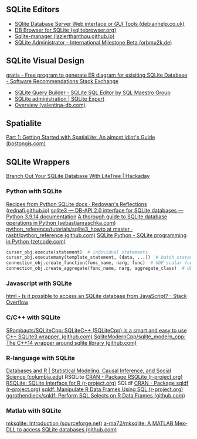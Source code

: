 ## SQLite Editors

- [SQlite Database Server Web interface or GUI Tools (debianhelp.co.uk)](http://www.debianhelp.co.uk/sqliteweb.htm)
- [DB Browser for SQLite (sqlitebrowser.org)](https://sqlitebrowser.org/)
- [Sqlite-manager (lazierthanthou.github.io)](http://lazierthanthou.github.io/sqlite-manager/)
- [SQLite Administrator - International Milestone Beta (orbmu2k.de)](https://sqliteadmin.orbmu2k.de/)


## SQLite Visual Design

[gratis - Free program to generate ER diagram for exisiting SQLite Database - Software Recommendations Stack Exchange](https://softwarerecs.stackexchange.com/questions/2708/free-program-to-generate-er-diagram-for-exisiting-sqlite-database)

- [SQLite Query Builder - SQLite SQL Editor by SQL Maestro Group](https://www.sqlmaestro.com/products/sqlite/codefactory/)
- [SQLite administration | SQLite Expert](https://sqliteexpert.com/index.html)
- [Overview (valentina-db.com)](https://www.valentina-db.com/en/valentina-studio-overview)

## Spatialite

[Part 1: Getting Started with SpatiaLite: An almost Idiot's Guide (bostongis.com)](http://www.bostongis.com/PrinterFriendly.aspx?content_name=spatialite_tut01)


## SQLite Wrappers

[Branch Out Your SQLite Database With LiteTree | Hackaday](https://hackaday.com/2018/09/02/branch-out-your-sqlite-database-with-litetree/)

### Python with SQLite

[Recipes from Python SQLite docs · Redowan's Reflections (rednafi.github.io)](https://rednafi.github.io/reflections/recipes-from-python-sqlite-docs.html)
[sqlite3 — DB-API 2.0 interface for SQLite databases — Python 3.9.14 documentation](https://docs.python.org/3.9/library/sqlite3.html)
[A thorough guide to SQLite database operations in Python (sebastianraschka.com)](https://sebastianraschka.com/Articles/2014_sqlite_in_python_tutorial.html)
[python_reference/tutorials/sqlite3_howto at master · rasbt/python_reference (github.com)](https://github.com/rasbt/python_reference/tree/master/tutorials/sqlite3_howto)
[SQLite Python - SQLite programming in Python (zetcode.com)](https://zetcode.com/db/sqlitepythontutorial/)

```python
cursor_obj.execute(statement)  # individual statements
cursor_obj.executemany(template_statement, (data, ...))  # batch statememnts
connection_obj.create_function(func_name, narg, func)  # UDF scalar functions
connection_obj.create_aggregate(func_name, narg, aggregate_class)  # UDF aggregate functions
```

### Javascript with SQLite

[html - Is it possible to access an SQLite database from JavaScript? - Stack Overflow](https://stackoverflow.com/questions/13192643/is-it-possible-to-access-an-sqlite-database-from-javascript#13192801)

### C/C++ with SQLite

[SRombauts/SQLiteCpp: SQLiteC++ (SQLiteCpp) is a smart and easy to use C++ SQLite3 wrapper. (github.com)](https://github.com/SRombauts/SQLiteCpp)
[SqliteModernCpp/sqlite_modern_cpp: The C++14 wrapper around sqlite library (github.com)](https://github.com/SqliteModernCpp/sqlite_modern_cpp)

### R-language with SQLite

[Databases and R | Statistical Modeling, Causal Inference, and Social Science (columbia.edu)](https://statmodeling.stat.columbia.edu/2008/05/09/databases_and_r/)
RSQLite
[CRAN - Package RSQLite (r-project.org)](https://cran.r-project.org/web/packages/RSQLite/index.html)
[RSQLite: SQLite Interface for R (r-project.org)](https://cran.r-project.org/web/packages/RSQLite/RSQLite.pdf)
SQLdf
[CRAN - Package sqldf (r-project.org)](https://cran.r-project.org/web/packages/sqldf/index.html)
[sqldf: Manipulate R Data Frames Using SQL (r-project.org)](https://cran.r-project.org/web/packages/sqldf/sqldf.pdf)
[ggrothendieck/sqldf: Perform SQL Selects on R Data Frames (github.com)](https://github.com/ggrothendieck/sqldf)


### Matlab with SQLite

[mksqlite: Introduction (sourceforge.net)](https://mksqlite.sourceforge.net/)
[a-ma72/mksqlite: A MATLAB Mex-DLL to access SQLite databases (github.com)](https://github.com/a-ma72/mksqlite)

